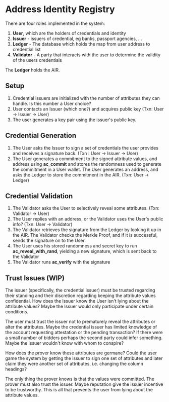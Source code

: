 # Address Identity Registry 

There are four roles implemented in the system:
1. **User**, which are the holders of credentials and identity
2. **Issuer** - issuers of credential, eg banks, passport agencies, ...
3. **Ledger** - The database which holds the map from user address to credential list
4. **Validator** - A party that interacts with the user to determine the validity of the users credentials

The **Ledger** holds the AIR.

## Setup
1. Credential issuers are initialized with the number of attributes they can handle.
   Is this number a User choice?
2. User contacts an Issuer (which one?) and acquires  public key (Txn: User -> Issuer -> User)
3. The user generates a key pair using the issuer's public key.

## Credential Generation
1. The User asks the Issuer to sign a set of credentials the user provides and receives a signature back.
   (Txn : User -> Issuer -> User)
2. The User generates a commitment to the signed attribute values, and address using **ac_commit** and stores the randomness
   used to generate the commitment in a User wallet. The User generates an address, and asks the Ledger to store the
   commitment in the AIR. (Txn: User -> Ledger)

## Credential Validation
1. The Validator asks the User to selectively reveal some attributes. (Txn: Validator -> User)
2. The User replies with an address, or the Validator uses the User's public info? (Txn: User -> Validator)
3. The Validator retrieves the signature from the Ledger by looking it up in the AIR. The Validator checks the
   Merkle Proof, and if it is successful, sends the signature on to the User.
4. The User uses his stored randomness and secret key to run **ac_reveal_with_rand**, yielding a new signature, which is sent back
   to the Validator
5. The Validator runs **ac_verify** with the signature

## Trust Issues (WIP)

The issuer (specifically, the credential issuer) must be trusted
regarding their standing and their discretion regarding keeping
the attribute values confidential. How does the Issuer know the
User isn't lying about the attribute values? Maybe the Issuer would
only participate under certain conditions.

The user must trust the issuer not to prematurely reveal the
attributes or alter the attributes. Maybe the credential issuer has
limited knowledge of the account requesting attestation or the
pending transaction? If there were a small number of bidders
perhaps the second party could infer something. Maybe the issuer
wouldn't know with whom to conspire?

How does the prover know these attributes are germane? Could the user
game the system by getting the issuer to sign one set of attributes
and later claim they were another set of attributes, i.e. changing
the column headings?

The only thing the prover knows is that the values were committed.
The prover must also trust the issuer. Maybe reputation give the
issuer incentive to be trustworthy. This is all that prevents the
user from lying about the attribute values.
